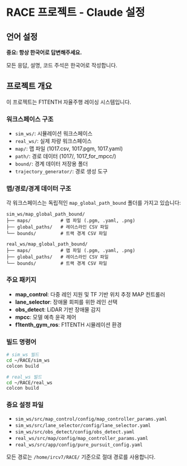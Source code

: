 # RACE 프로젝트 - Claude 설정

## 언어 설정
**중요: 항상 한국어로 답변해주세요.**

모든 응답, 설명, 코드 주석은 한국어로 작성합니다.

## 프로젝트 개요
이 프로젝트는 F1TENTH 자율주행 레이싱 시스템입니다.

### 워크스페이스 구조
- `sim_ws/`: 시뮬레이션 워크스페이스
- `real_ws/`: 실제 차량 워크스페이스
- `map/`: 맵 파일 (1017.csv, 1017.pgm, 1017.yaml)
- `path/`: 경로 데이터 (1017/, 1017_for_mpcc/)
- `bound/`: 경계 데이터 저장용 폴더
- `trajectory_generator/`: 경로 생성 도구

### 맵/경로/경계 데이터 구조
각 워크스페이스는 독립적인 `map_global_path_bound` 폴더를 가지고 있습니다:

```
sim_ws/map_global_path_bound/
├── maps/           # 맵 파일 (.pgm, .yaml, .png)
├── global_paths/   # 레이스라인 CSV 파일
└── bounds/         # 트랙 경계 CSV 파일

real_ws/map_global_path_bound/
├── maps/           # 맵 파일 (.pgm, .yaml, .png)
├── global_paths/   # 레이스라인 CSV 파일
└── bounds/         # 트랙 경계 CSV 파일
```

### 주요 패키지
- **map_control**: 다중 레인 지원 및 TF 기반 위치 추정 MAP 컨트롤러
- **lane_selector**: 장애물 회피를 위한 레인 선택
- **obs_detect**: LiDAR 기반 장애물 감지
- **mpcc**: 모델 예측 윤곽 제어
- **f1tenth_gym_ros**: F1TENTH 시뮬레이션 환경

### 빌드 명령어
```bash
# sim_ws 빌드
cd ~/RACE/sim_ws
colcon build

# real_ws 빌드
cd ~/RACE/real_ws
colcon build
```

### 중요 설정 파일
- `sim_ws/src/map_control/config/map_controller_params.yaml`
- `sim_ws/src/lane_selector/config/lane_selector.yaml`
- `sim_ws/src/obs_detect/config/obs_detect.yaml`
- `real_ws/src/map/config/map_controller_params.yaml`
- `real_ws/src/app/config/pure_pursuit_config.yaml`

모든 경로는 `/home/ircv7/RACE/` 기준으로 절대 경로를 사용합니다.
